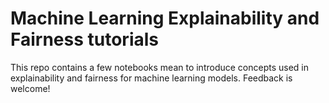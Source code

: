 # Machine Learning Explainability and Fairness tutorials

This repo contains a few notebooks mean to introduce concepts used in explainability and fairness for machine learning models. Feedback is welcome!
